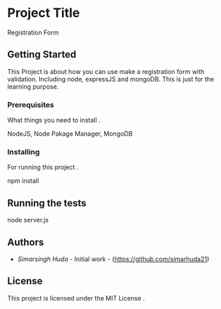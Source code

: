 # Project Title

Registration Form
## Getting Started

This Project is about how you can use make a registration form with validation. Including node, expressJS and mongoDB. This is just for the learning purpose.

### Prerequisites

What things you need to install .


 NodeJS,
 Node Pakage Manager,
 MongoDB


### Installing

For running this project .


npm install


## Running the tests


node server.js



## Authors

- *Simarsingh Huda* - Initial work - (https://github.com/simarhuda21)

## License

This project is licensed under the MIT License .